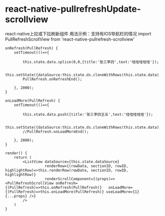 # react-native-pullrefreshUpdate-scrollview
react-native上拉或下拉刷新组件
用法示例：支持有IOS导航栏的情况
import PullRefreshScrollView from 'react-native-pullrefresh-scrollview'

    onRefresh(PullRefresh) {
        setTimeout(()=>{

            this.state.data.splice(0,0,{title:'张三李四',text:'哇哇哇哇哇'});

            this.setState({dataSource:this.state.ds.cloneWithRows(this.state.data),load:true});
            PullRefresh.onRefreshEnd();

        }, 2000);
    }

    onLoadMore(PullRefresh) {
        setTimeout(()=>{

            this.state.data.push({title:'张三李四王五',text:'哇哇哇哇哇'});

            this.setState({dataSource:this.state.ds.cloneWithRows(this.state.data),load:true});
            //PullRefresh.onLoadMoreEnd();

        }, 2000);
    }

    render() {
        return (
            <ListView dataSource={this.state.dataSource}
                      renderRow={(rowData, sectionID, rowID, highlightRow)=>this.renderRow(rowData, sectionID, rowID, highlightRow)}
                      renderScrollComponent={(props)=><PullRefreshScrollView onRefresh={(PullRefresh)=>this.onRefresh(PullRefresh)}   onLoadMore={(PullRefresh)=>this.onLoadMore(PullRefresh)} useLoadMore={1}{...props} />}
            />
        )
    }
